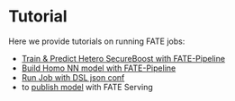 # Tutorial

Here we provide tutorials on running FATE jobs:

- [Train & Predict Hetero SecureBoost with FATE-Pipeline](pipeline/pipeline_tutorial_hetero_sbt.ipynb)
- [Build Homo NN model with FATE-Pipeline](pipeline/pipeline_tutorial_homo_nn.ipynb)
- [Run Job with DSL json conf](doc/tutorial/dsl_conf/dsl_conf_tutorial.md)
- to [publish model](model_publish_with_serving_guide.md) with FATE Serving
